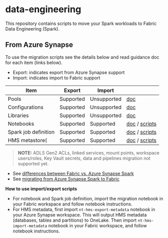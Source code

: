 # data-engineering

This repository contains scripts to move your Spark workloads to Fabric Data Engineering (Spark).

## From Azure Synapse

To use the migration scripts see the details below and read guidance doc for each item (links below).

- Export: indicates export from Azure Synapse support
- Import: indicates import to Fabric support

| Item              | Export     | Import          |    |
|-----------------------|------------|-----------------|-----------------|
| Pools                 | Supported  | Unsupported     | [doc]((https://review.learn.microsoft.com/en-us/fabric/data-engineering/migrate-synapse-spark-pools?branch=release-ignite-fabric)) 
| Configurations      | Supported  | Unsupported     | [doc](https://review.learn.microsoft.com/en-us/fabric/data-engineering/migrate-synapse-spark-configurations?branch=release-ignite-fabric) 
| Libraries            | Supported  | Unsupported     | [doc](https://review.learn.microsoft.com/en-us/fabric/data-engineering/migrate-synapse-spark-libraries?branch=release-ignite-fabric) 
| Notebooks           | Supported  | Supported     | [doc](https://review.learn.microsoft.com/en-us/fabric/data-engineering/migrate-synapse-notebooks?branch=release-ignite-fabric) / [scripts](spark-notebooks/)
| Spark job definition  | Supported  | Supported     | [doc](https://review.learn.microsoft.com/en-us/fabric/data-engineering/migrate-synapse-spark-job-definition?branch=release-ignite-fabric) / [scripts](spark-sjd/)
| HMS metastore(        | Supported  | Supported      |  [doc](https://review.learn.microsoft.com/en-us/fabric/data-engineering/migrate-synapse-hms-metadata?branch=release-ignite-fabric) / [scripts](spark-catalog/hms/)

 
> **NOTE:** ADLS Gen2 ACLs, linked services, mount points, workspace users/roles, Key Vault secrets, data and pipelines migration not supported yet. 

- See [differences between Fabric vs. Azure Synapse Spark](https://review.learn.microsoft.com/en-us/fabric/data-engineering/comparison-between-fabric-and-azure-synapse-spark?branch=release-ignite-fabric)
- See [migrating from Azure Synapse Spark to Fabric](https://review.learn.microsoft.com/en-us/fabric/data-engineering/migrate-synapse-overview?branch=release-ignite-fabric)

**How to use import/export scripts**

* For notebook and Spark job definition, import the migration notebook in your Fabric workspace and follow notebook instructions.
* For HMS metadata, first import `nt-hms-export-metadata` notebook in your Azure Synapse workspace. This will output HMS metadata (databases, tables and partitions) to OneLake. Then import `nt-hms-import-metadata` notebook in your Fabric workspace, and follow notebook instructions.